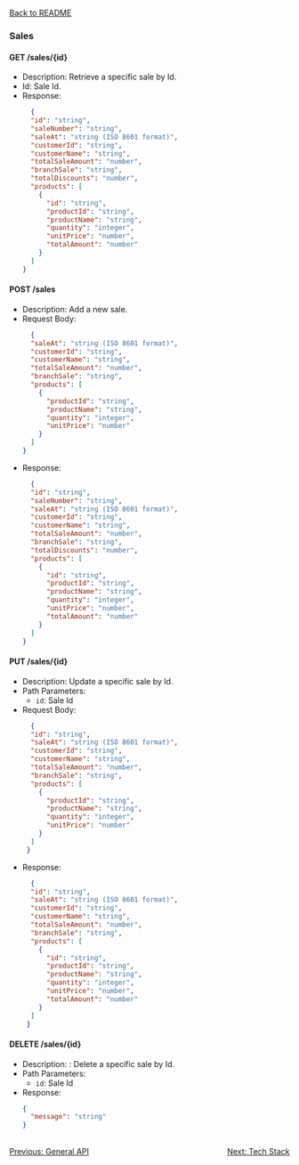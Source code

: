 [Back to README](../README.md)

### Sales

#### GET /sales/{id}
- Description: Retrieve a specific sale by Id.
- Id: Sale Id.
- Response: 
  ```json
    {
    "id": "string",
    "saleNumber": "string",
    "saleAt": "string (ISO 8601 format)",
    "customerId": "string",
    "customerName": "string",
    "totalSaleAmount": "number",
    "branchSale": "string",
    "totalDiscounts": "number",
    "products": [
      {
        "id": "string",
        "productId": "string",
        "productName": "string",
        "quantity": "integer",
        "unitPrice": "number",
        "totalAmount": "number"
      }
    ]
  }
  ```

#### POST /sales
- Description: Add a new sale.
- Request Body:
  ```json
    {
    "saleAt": "string (ISO 8601 format)",
    "customerId": "string",
    "customerName": "string",
    "totalSaleAmount": "number",
    "branchSale": "string",
    "products": [
      {
        "productId": "string",
        "productName": "string",
        "quantity": "integer",
        "unitPrice": "number"
      }
    ]
  }
  ```
- Response: 
  ```json
    {
    "id": "string",
    "saleNumber": "string",
    "saleAt": "string (ISO 8601 format)",
    "customerId": "string",
    "customerName": "string",
    "totalSaleAmount": "number",
    "branchSale": "string",
    "totalDiscounts": "number",
    "products": [
      {
        "id": "string",
        "productId": "string",
        "productName": "string",
        "quantity": "integer",
        "unitPrice": "number",
        "totalAmount": "number"
      }
    ]
  }
  ```



#### PUT /sales/{id}
- Description: Update a specific sale by Id.
- Path Parameters:
  - `id`: Sale Id 
- Request Body:
  ```json
    {
    "id": "string",
    "saleAt": "string (ISO 8601 format)",
    "customerId": "string",
    "customerName": "string",
    "totalSaleAmount": "number",
    "branchSale": "string",
    "products": [
      {
        "productId": "string",
        "productName": "string",
        "quantity": "integer",
        "unitPrice": "number"
      }
    ]
   }
  ```
- Response: 
  ```json
    {
    "id": "string",
    "saleAt": "string (ISO 8601 format)",
    "customerId": "string",
    "customerName": "string",
    "totalSaleAmount": "number",
    "branchSale": "string",
    "products": [
      {
        "id": "string",
        "productId": "string",
        "productName": "string",
        "quantity": "integer",
        "unitPrice": "number",
        "totalAmount": "number"
      }
    ]
   }
  ```

#### DELETE /sales/{id}
- Description: : Delete a specific sale by Id.
- Path Parameters:
  - `id`: Sale Id
- Response: 
  ```json
  {
    "message": "string"
  }
  ```

<br>
<div style="display: flex; justify-content: space-between;">
  <a href="./general-api.md">Previous: General API</a>
  <a href="./tech-stack.md">Next: Tech Stack</a>
</div>